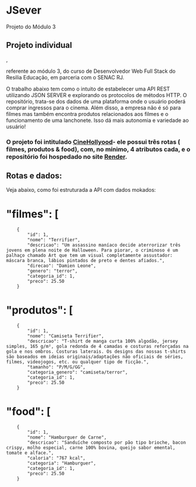 # JSever
 Projeto do Módulo 3
<h2>Projeto individual</h2>,<p> referente ao módulo 3, do curso de Desenvolvedor Web Full Stack do Resilia Educação, em parceria com o SENAC RJ.</p>

<p>O trabalho abaixo tem como o intuito de estabelecer uma API REST utilizando JSON SERVER e explorando os protocolos de métodos HTTP. O repositório, trata-se dos dados de uma plataforma onde o usuário poderá comprar ingressos para o cinema. Além disso, a empresa não é só para filmes mas também encontra produtos relacionados aos filmes e o funcionamento de uma lanchonete. Isso dá mais autonomia e variedade ao usuário!</p>

<h3>O projeto foi intitulado  <a href="http://localhost:3000">CineHollyood</a>- ele possui três rotas ( filmes, produtos & food), com, no mínimo, 4 atributos cada, e o repositório foi hospedado no site <a href="https://projmod3.onrender.com/">Render</a>.</h3>   

<h2>Rotas e dados:</h2>
Veja abaixo, como foi estruturada a API com dados mokados:

# "filmes": [
        {
            "id": 1,
            "nome": "Terrifier",
            "descricao": "Um assassino maníaco decide aterrorizar três jovens em plena noite de Halloween. Para piorar, o criminoso é um palhaço chamado Art que tem um visual completamente assustador: máscara branca, lábios pintados de preto e dentes afiados.",
            "direcao": "Damien Leone",
            "genero": "terror",
            "categoria_id": 1,
            "preco": 25.50
        }

# "produtos": [
        {
            "id": 1,
            "nome": "Camiseta Terrifier",
            "descricao": "T-shirt de manga curta 100% algodão, jersey simples, 165 g/m², gola redonda de 4 camadas e costuras reforçadas na gola e nos ombros. Costuras laterais. Os designs das nossas t-shirts são baseados em ideias originais/adaptações não oficiais de séries, filmes, videojogos, etc. ou qualquer tipo de ficção.",
            "tamanho": "P/M/G/GG",
            "categoria_genero": "camiseta/terror",
            "categoria_id": 1,
            "preco": 25.50
        }

#  "food": [
        {
            "id": 1,
            "nome": "Hamburguer de Carne",
            "descricao": "Sanduíche composto por pão tipo brioche, bacon crispy, molho especial, carne 100% bovina, queijo sabor emental, tomate e alface.",
            "caloria": "767 kcal",
            "categoria": "Hamburguer",
            "categoria_id": 1,
            "preco": 25.50
        }
